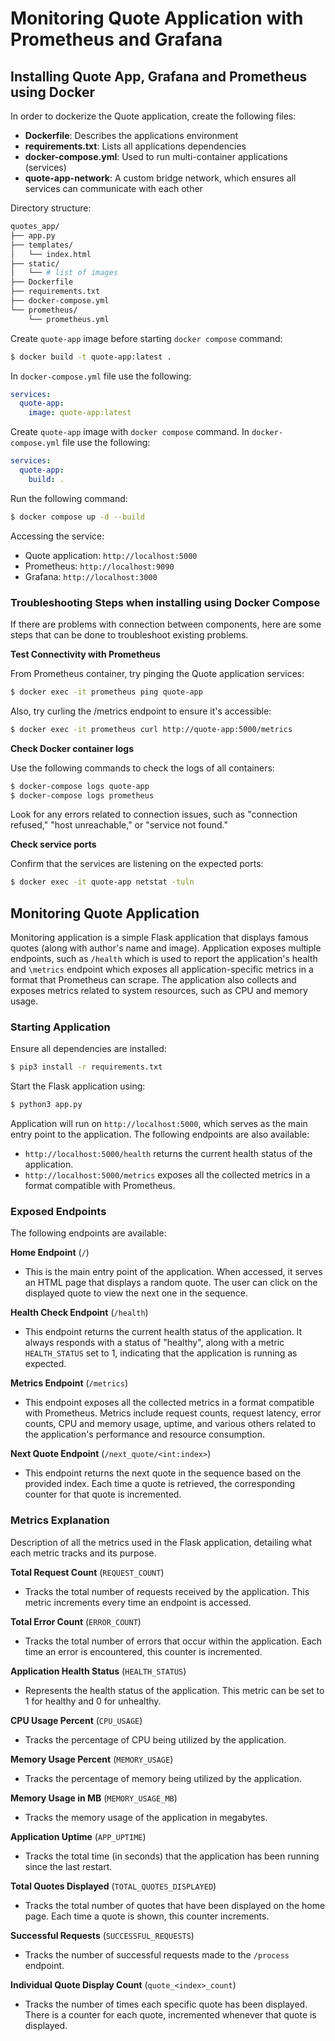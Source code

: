 # Monitoring Quote Application with Prometheus and Grafana

## Installing Quote App, Grafana and Prometheus using Docker

In order to dockerize the Quote application, create the following files:
- **Dockerfile**: Describes the applications environment
- **requirements.txt**: Lists all applications dependencies
- **docker-compose.yml**: Used to run multi-container applications (services)
- **quote-app-network**: A custom bridge network, which ensures all services can communicate with each other

Directory structure:
```sh
quotes_app/
├── app.py
├── templates/
│   └── index.html
├── static/
│   └── # list of images
├── Dockerfile
├── requirements.txt
├── docker-compose.yml
└── prometheus/
    └── prometheus.yml
```

Create `quote-app` image before starting `docker compose` command:
```sh
$ docker build -t quote-app:latest .
```

In `docker-compose.yml` file use the following:
```yml
services:
  quote-app:
    image: quote-app:latest
```

Create `quote-app` image with `docker compose` command.
In `docker-compose.yml` file use the following:
```yml
services:
  quote-app:
    build: .
```

Run the following command:
```sh
$ docker compose up -d --build
```

Accessing the service:
- Quote application: `http://localhost:5000`
- Prometheus: `http://localhost:9090`
- Grafana: `http://localhost:3000`

### Troubleshooting Steps when installing using Docker Compose

If there are problems with connection between components, here are some steps that can be done to troubleshoot existing problems.

**Test Connectivity with Prometheus**

From Prometheus container, try pinging the Quote application services:
```sh
$ docker exec -it prometheus ping quote-app
```

Also, try curling the /metrics endpoint to ensure it's accessible:
```sh
$ docker exec -it prometheus curl http://quote-app:5000/metrics
```

**Check Docker container logs**

Use the following commands to check the logs of all containers:
```sh
$ docker-compose logs quote-app
$ docker-compose logs prometheus
```

Look for any errors related to connection issues, such as "connection refused," "host unreachable," or "service not found."

**Check service ports**

Confirm that the services are listening on the expected ports:
```sh
$ docker exec -it quote-app netstat -tuln
```

## Monitoring Quote Application

Monitoring application is a simple Flask application that displays famous quotes (along with author's name and image).
Application exposes multiple endpoints, such as `/health`  which is used to report the application's health and `\metrics` endpoint which exposes all application-specific metrics in a format that Prometheus can scrape. The application also collects and exposes metrics related to system resources, such as CPU and memory usage.

### Starting Application

Ensure all dependencies are installed:
```sh
$ pip3 install -r requirements.txt
```

Start the Flask application using:
```sh
$ python3 app.py
```

Application will run on `http://localhost:5000`, which serves as the main entry point to the application.
The following endpoints are also available:
- `http://localhost:5000/health` returns the current health status of the application.
- `http://localhost:5000/metrics` exposes all the collected metrics in a format compatible with Prometheus.

### Exposed Endpoints

The following endpoints are available:

**Home Endpoint** (`/`)

- This is the main entry point of the application. When accessed, it serves an HTML page that displays a random quote. The user can click on the displayed quote to view the next one in the sequence.

**Health Check Endpoint** (`/health`)

- This endpoint returns the current health status of the application. It always responds with a status of "healthy", along with a metric `HEALTH_STATUS` set to 1, indicating that the application is running as expected.

**Metrics Endpoint** (`/metrics`)

- This endpoint exposes all the collected metrics in a format compatible with Prometheus. Metrics include request counts, request latency, error counts, CPU and memory usage, uptime, and various others related to the application's performance and resource consumption.

**Next Quote Endpoint** (`/next_quote/<int:index>`)

- This endpoint returns the next quote in the sequence based on the provided index. Each time a quote is retrieved, the corresponding counter for that quote is incremented.

### Metrics Explanation

Description of all the metrics used in the Flask application, detailing what each metric tracks and its purpose.

**Total Request Count** (`REQUEST_COUNT`)
- Tracks the total number of requests received by the application. This metric increments every time an endpoint is accessed.

**Total Error Count** (`ERROR_COUNT`)
- Tracks the total number of errors that occur within the application. Each time an error is encountered, this counter is incremented.

**Application Health Status** (`HEALTH_STATUS`)
- Represents the health status of the application. This metric can be set to 1 for healthy and 0 for unhealthy.

**CPU Usage Percent** (`CPU_USAGE`)
- Tracks the percentage of CPU being utilized by the application.

**Memory Usage Percent** (`MEMORY_USAGE`)
- Tracks the percentage of memory being utilized by the application.

**Memory Usage in MB** (`MEMORY_USAGE_MB`)
- Tracks the memory usage of the application in megabytes.

**Application Uptime** (`APP_UPTIME`)
- Tracks the total time (in seconds) that the application has been running since the last restart.

**Total Quotes Displayed** (`TOTAL_QUOTES_DISPLAYED`)
- Tracks the total number of quotes that have been displayed on the home page. Each time a quote is shown, this counter increments.

**Successful Requests** (`SUCCESSFUL_REQUESTS`)
- Tracks the number of successful requests made to the `/process` endpoint.

**Individual Quote Display Count** (`quote_<index>_count`)
- Tracks the number of times each specific quote has been displayed. There is a counter for each quote, incremented whenever that quote is displayed.
